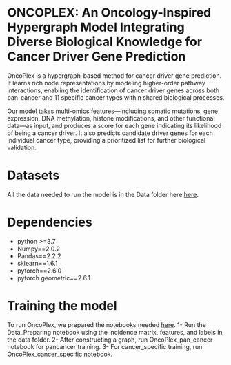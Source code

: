 # ONCOPLEX: An Oncology-Inspired Hypergraph Model Integrating Diverse Biological Knowledge for Cancer Driver Gene Prediction
OncoPlex is a hypergraph-based method for cancer driver gene prediction. It learns rich node representations by modeling higher-order pathway interactions, enabling the identification of cancer driver genes across both pan-cancer and 11 specific cancer types within shared biological processes.

Our model takes multi-omics features—including somatic mutations, gene expression, DNA methylation, histone modifications, and other functional data—as input, and produces a score for each gene indicating its likelihood of being a cancer driver. It also predicts candidate driver genes for each individual cancer type, providing a prioritized list for further biological validation.

# Datasets
All  the data needed to run the model is in the Data folder here [here](https://github.com/etab12/OncoPlex/tree/029ef7a69ec6fc0483ff39d79ee88d74639eb0c5/Data).

# Dependencies 
 - python >=3.7
 - Numpy==2.0.2
 - Pandas==2.2.2
 - sklearn==1.6.1
 - pytorch==2.6.0
 - pytorch geometric==2.6.1
   

# Training the model
To run OncoPlex, we prepared the notebooks needed [here](https://github.com/etab12/OncoPlex/tree/029ef7a69ec6fc0483ff39d79ee88d74639eb0c5/src).
  1- Run the Data_Preparing notebook using the incidence matrix, features, and labels in the data folder. 
  2- After constructing a graph, run OncoPlex_pan_cancer notebook for pancancer training.
  3- For cancer_specific training, run OncoPlex_cancer_specific notebook. 

